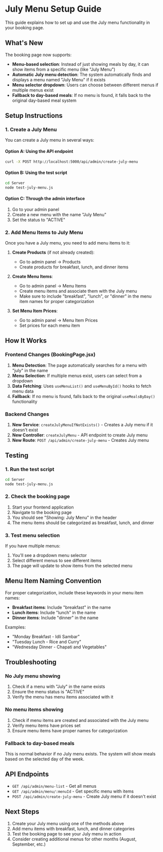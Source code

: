 # July Menu Setup Guide

This guide explains how to set up and use the July menu functionality in your booking page.

## What's New

The booking page now supports:
- **Menu-based selection**: Instead of just showing meals by day, it can show items from a specific menu (like "July Menu")
- **Automatic July menu detection**: The system automatically finds and displays a menu named "July Menu" if it exists
- **Menu selector dropdown**: Users can choose between different menus if multiple menus exist
- **Fallback to day-based meals**: If no menu is found, it falls back to the original day-based meal system

## Setup Instructions

### 1. Create a July Menu

You can create a July menu in several ways:

#### Option A: Using the API endpoint
```bash
curl -X POST http://localhost:5000/api/admin/create-july-menu
```

#### Option B: Using the test script
```bash
cd Server
node test-july-menu.js
```

#### Option C: Through the admin interface
1. Go to your admin panel
2. Create a new menu with the name "July Menu"
3. Set the status to "ACTIVE"

### 2. Add Menu Items to July Menu

Once you have a July menu, you need to add menu items to it:

1. **Create Products** (if not already created):
   - Go to admin panel → Products
   - Create products for breakfast, lunch, and dinner items

2. **Create Menu Items**:
   - Go to admin panel → Menu Items
   - Create menu items and associate them with the July menu
   - Make sure to include "breakfast", "lunch", or "dinner" in the menu item names for proper categorization

3. **Set Menu Item Prices**:
   - Go to admin panel → Menu Item Prices
   - Set prices for each menu item

## How It Works

### Frontend Changes (BookingPage.jsx)

1. **Menu Detection**: The page automatically searches for a menu with "july" in the name
2. **Menu Selection**: If multiple menus exist, users can select from a dropdown
3. **Data Fetching**: Uses `useMenuList()` and `useMenuById()` hooks to fetch menu data
4. **Fallback**: If no menu is found, falls back to the original `useMealsByDay()` functionality

### Backend Changes

1. **New Service**: `createJulyMenuIfNotExists()` - Creates a July menu if it doesn't exist
2. **New Controller**: `createJulyMenu` - API endpoint to create July menu
3. **New Route**: `POST /api/admin/create-july-menu` - Creates July menu

## Testing

### 1. Run the test script
```bash
cd Server
node test-july-menu.js
```

### 2. Check the booking page
1. Start your frontend application
2. Navigate to the booking page
3. You should see "Showing: July Menu" in the header
4. The menu items should be categorized as breakfast, lunch, and dinner

### 3. Test menu selection
If you have multiple menus:
1. You'll see a dropdown menu selector
2. Select different menus to see different items
3. The page will update to show items from the selected menu

## Menu Item Naming Convention

For proper categorization, include these keywords in your menu item names:

- **Breakfast items**: Include "breakfast" in the name
- **Lunch items**: Include "lunch" in the name  
- **Dinner items**: Include "dinner" in the name

Examples:
- "Monday Breakfast - Idli Sambar"
- "Tuesday Lunch - Rice and Curry"
- "Wednesday Dinner - Chapati and Vegetables"

## Troubleshooting

### No July menu showing
1. Check if a menu with "July" in the name exists
2. Ensure the menu status is "ACTIVE"
3. Verify the menu has menu items associated with it

### No menu items showing
1. Check if menu items are created and associated with the July menu
2. Verify menu items have prices set
3. Ensure menu items have proper names for categorization

### Fallback to day-based meals
This is normal behavior if no July menu exists. The system will show meals based on the selected day of the week.

## API Endpoints

- `GET /api/admin/menu-list` - Get all menus
- `GET /api/admin/menu/:menuId` - Get specific menu with items
- `POST /api/admin/create-july-menu` - Create July menu if it doesn't exist

## Next Steps

1. Create your July menu using one of the methods above
2. Add menu items with breakfast, lunch, and dinner categories
3. Test the booking page to see your July menu in action
4. Consider creating additional menus for other months (August, September, etc.) 